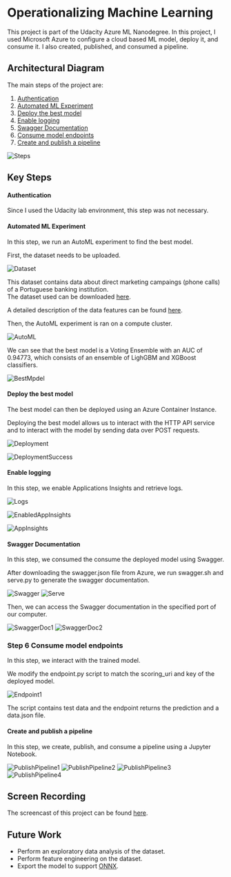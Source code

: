 # Operationalizing Machine Learning

This project is part of the Udacity Azure ML Nanodegree. In this project, I used Microsoft Azure to configure a cloud based ML model, deploy it, and consume it. I also created, published, and consumed a pipeline.

## Architectural Diagram

The main steps of the project are:

1. [Authentication](#authentication)
2. [Automated ML Experiment](#automated-ml-experiment)
3. [Deploy the best model](#deploy-the-best-model)
4. [Enable logging](#enable-logging)
5. [Swagger Documentation](#swagger-documentation)
6. [Consume model endpoints](#step-6-consume-model-endpoints)
7. [Create and publish a pipeline](#create-and-publish-a-pipeline)

![Steps](/img/0-Steps.png)


## Key Steps

#### Authentication

Since I used the Udacity lab environment, this step was not necessary.

#### Automated ML Experiment

In this step, we run an AutoML experiment to find the best model.

First, the dataset needs to be uploaded.

![Dataset](/img/2.1-Dataset.png)

This dataset contains data about direct marketing campaings (phone calls) of a Portuguese banking institution.  
The dataset used can be downloaded [here](https://automlsamplenotebookdata.blob.core.windows.net/automl-sample-notebook-data/bankmarketing_train.csv).

A detailed description of the data features can be found [here](https://archive.ics.uci.edu/ml/datasets/bank+marketing#).

Then, the AutoML experiment is ran on a compute cluster.

![AutoML](/img/2.2-AutoML.png)

We can see that the best model is a Voting Ensemble with an AUC of 0.94773, which consists of an ensemble of LighGBM and XGBoost classifiers.

![BestMpdel](/img/2.3-BestModel.png)

#### Deploy the best model

The best model can then be deployed using an Azure Container Instance.

Deploying the best model allows us to interact with the HTTP API service and to interact with the model by sending data over POST requests.

![Deployment](/img/3.1-Deployment.png)

![DeploymentSuccess](/img/3.2-DeploymentSuccess.png)

#### Enable logging

In this step, we enable Applications Insights and retrieve logs.

![Logs](/img/4.1-Logs.png)

![EnabledAppInsights](/img/4.2-EnabledAppInsights.png)

![AppInsights](/img/4.3-AppInsights.png)

#### Swagger Documentation

In this step, we consumed the consume the deployed model using Swagger.

After downloading the swagger.json file from Azure, we run swagger.sh and serve.py to generate the swagger documentation.

![Swagger](/img/5.1-Swagger.png)
![Serve](/img/5.2-Serve.png)

Then, we can access the Swagger documentation in the specified port of our computer.

![SwaggerDoc1](/img/5.3-SwaggerDoc1.png)
![SwaggerDoc2](/img/5.4-SwaggerDoc2.png)

### Step 6 Consume model endpoints

In this step, we interact with the trained model.

We modify the endpoint.py script to match the scoring_uri and key of the deployed model.

![Endpoint1](/img/6.1-Endpoint1.png)

The script contains test data and the endpoint returns the prediction and a data.json file.

#### Create and publish a pipeline

In this step, we create, publish, and consume a pipeline using a Jupyter Notebook.

![PublishPipeline1](/img/7.1-PublishPipeline1.png)
![PublishPipeline2](/img/7.2-PublishPipeline2.png)
![PublishPipeline3](/img/7.3-PublishPipeline3.png)
![PublishPipeline4](/img/7.4-PublishPipeline4.png)


## Screen Recording

The screencast of this project can be found [here](https://drive.google.com/file/d/12YTh9X4dAiOMzdL5zE4RwyQP5XfGk2LW/view?usp=sharing).

## Future Work

* Perform an exploratory data analysis of the dataset.
* Perform feature engineering on the dataset.
* Export the model to support [ONNX](https://docs.microsoft.com/en-us/azure/machine-learning/concept-onnx).
